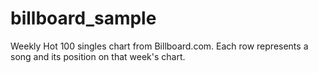 # billboard_sample
Weekly Hot 100 singles chart from Billboard.com. Each row represents a song and its position on that week's chart. 

